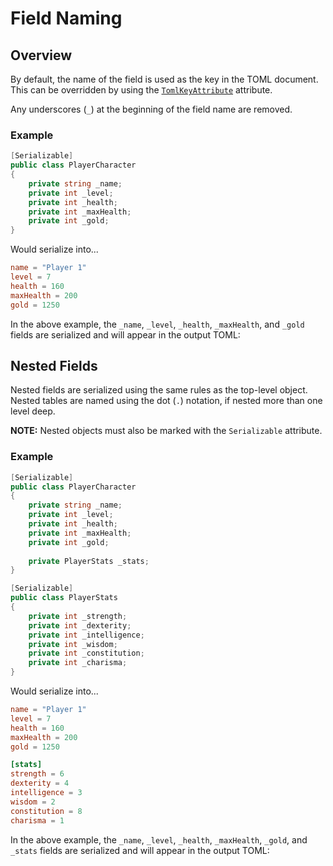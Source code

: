 # Field Naming

## Overview

By default, the name of the field is used as the key in the TOML document.
This can be overridden by using the [`TomlKeyAttribute`](../attributes/toml-key-attribute.md) attribute.

Any underscores (`_`) at the beginning of the field name are removed.

### Example

```csharp
[Serializable]
public class PlayerCharacter
{
    private string _name;
    private int _level;
    private int _health;
    private int _maxHealth;
    private int _gold;
}
```

Would serialize into...

```toml
name = "Player 1"
level = 7
health = 160
maxHealth = 200
gold = 1250
```

In the above example, the `_name`, `_level`, `_health`, `_maxHealth`, and `_gold` fields are serialized and will appear in the output TOML:

## Nested Fields

Nested fields are serialized using the same rules as the top-level object.
Nested tables are named using the dot (`.`) notation, if nested more than one level deep.

**NOTE:** Nested objects must also be marked with the `Serializable` attribute.

### Example

```csharp
[Serializable]
public class PlayerCharacter
{
    private string _name;
    private int _level;
    private int _health;
    private int _maxHealth;
    private int _gold;
    
    private PlayerStats _stats;
}

[Serializable]
public class PlayerStats
{
    private int _strength;
    private int _dexterity;
    private int _intelligence;
    private int _wisdom;
    private int _constitution;
    private int _charisma;
}
```

Would serialize into...

```toml
name = "Player 1"
level = 7
health = 160
maxHealth = 200
gold = 1250

[stats]
strength = 6
dexterity = 4
intelligence = 3
wisdom = 2
constitution = 8
charisma = 1
```

In the above example, the `_name`, `_level`, `_health`, `_maxHealth`, `_gold`, and `_stats` fields are serialized and will appear in the output TOML:
